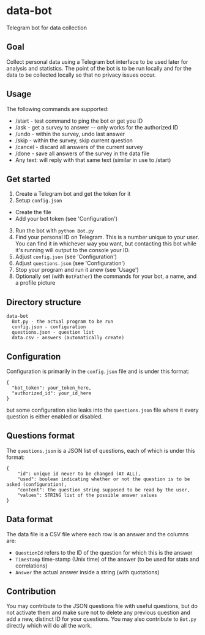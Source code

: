 # data-bot
Telegram bot for data collection

## Goal
Collect personal data using a Telegram bot interface to be used later for analysis and statistics. The point of the bot is to be run locally and for the data to be collected locally so that no privacy issues occur.

## Usage
The following commands are supported:

- /start - test command to ping the bot or get you ID
- /ask - get a survey to answer -- only works for the authorized ID
- /undo - within the survey, undo last answer
- /skip - within the survey, skip current question
- /cancel - discard all answers of the current survey
- /done - save all answers of the survey in the data file
- Any text: will reply with that same text (similar in use to /start)

## Get started
1. Create a Telegram bot and get the token for it
2. Setup `config.json`
  - Create the file
  - Add your bot token (see 'Configuration')
3. Run the bot with `python Bot.py`
4. Find your personal ID on Telegram. This is a number unique to your user. You can find it in whichever way you want, but contacting this bot while it's running will output to the console your ID.
5. Adjust `config.json` (see 'Configuration')
6. Adjust `questions.json` (see 'Configuration')
7. Stop your program and run it anew (see 'Usage')
8. Optionally set (with `BotFather`) the commands for your bot, a name, and a profile picture

## Directory structure
```
data-bot
  Bot.py - the actual program to be run
  config.json - configuration
  questions.json - question list
  data.csv - answers (automatically create)
```

## Configuration
Configuration is primarily in the `config.json` file and is under this format:
```
{
  "bot_token": your_token_here,
  "authorized_id": your_id_here
}
```
but some configuration also leaks into the `questions.json` file where it every question is either enabled or disabled.

## Questions format
The `questions.json` is a JSON list of questions, each of which is under this format:
```
{
    "id": unique id never to be changed (AT ALL),
    "used": boolean indicating whether or not the question is to be asked (configuration),
    "content": the question string supposed to be read by the user,
    "values": STRING list of the possible answer values
}
```

## Data format
The data file is a CSV file where each row is an answer and the columns are: 

- `QuestionId` refers to the ID of the question for which this is the answer
- `Timestamp` time-stamp (Unix time) of the answer (to be used for stats and correlations)
- `Answer` the actual answer inside a string (with quotations)

## Contribution
You may contribute to the JSON questions file with useful questions, but do not activate them and make sure not to delete any previous question and add a new, distinct ID for your questions. You may also contribute to `Bot.py` directly which will do all the work.
